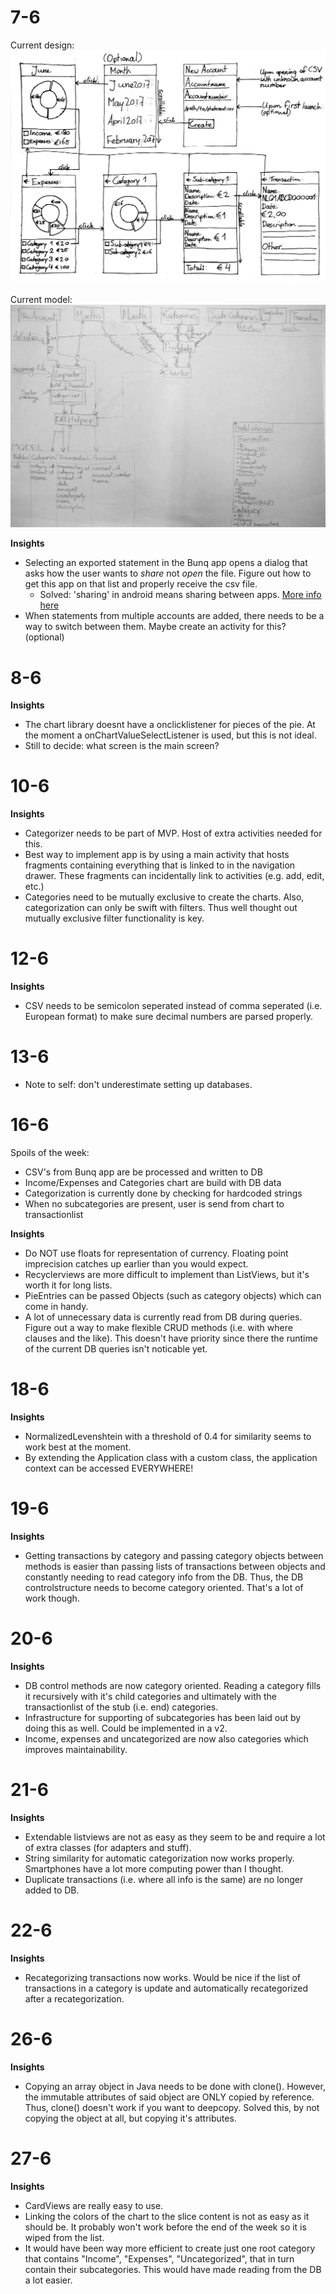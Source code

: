 # 7-6
Current design:
![sketches](/doc/sketches.jpg)

Current model:
![diagram](/doc/diagram.jpg)

**Insights**
+ Selecting an exported statement in the Bunq app opens a dialog that asks how the user wants to *share* not *open* the file. Figure out how to get this app on that list and properly receive the csv file.
    * Solved: 'sharing' in android means sharing between apps. [More info here](https://developer.android.com/training/sharing/receive.html)
+ When statements from multiple accounts are added, there needs to be a way to switch between them. Maybe create an activity for this? (optional)

# 8-6
**Insights**
+ The chart library doesnt have a onclicklistener for pieces of the pie. At the moment a onChartValueSelectListener is used, but this is not ideal.
+ Still to decide: what screen is the main screen?

# 10-6
**Insights**
+ Categorizer needs to be part of MVP. Host of extra activities needed for this.
+ Best way to implement app is by using a main activity that hosts fragments containing everything that is linked to in the navigation drawer. These fragments can incidentally link to activities (e.g. add, edit, etc.)
+ Categories need to be mutually exclusive to create the charts. Also, categorization can only be swift with filters. Thus well thought out mutually exclusive filter functionality is key.

# 12-6
**Insights**  
+ CSV needs to be semicolon seperated instead of comma seperated (i.e. European format) to make sure decimal numbers are parsed properly.

# 13-6
+ Note to self: don't underestimate setting up databases.

# 16-6
Spoils of the week:  
+ CSV's from Bunq app are be processed and written to DB
+ Income/Expenses and Categories chart are build with DB data
+ Categorization is currently done by checking for hardcoded strings
+ When no subcategories are present, user is send from chart to transactionlist

**Insights**  
+ Do NOT use floats for representation of currency. Floating point imprecision catches up earlier than you would expect.
+ Recyclerviews are more difficult to implement than ListViews, but it's worth it for long lists.
+ PieEntries can be passed Objects (such as category objects) which can come in handy.
+ A lot of unnecessary data is currently read from DB during queries. Figure out a way to make flexible CRUD methods (i.e. with where clauses and the like). This doesn't have priority since there the runtime of the current DB queries isn't noticable yet.

# 18-6
**Insights**
+ NormalizedLevenshtein with a threshold of 0.4 for similarity seems to work best at the moment.
+ By extending the Application class with a custom class, the application context can be accessed EVERYWHERE!

# 19-6
**Insights**
+ Getting transactions by category and passing category objects between methods is easier than passing lists of transactions between objects and constantly needing to read category info from the DB. Thus, the DB controlstructure needs to become category oriented. That's a lot of work though.

# 20-6
**Insights**
+ DB control methods are now category oriented. Reading a category fills it recursively with it's child categories and ultimately with the transactionlist of the stub (i.e. end) categories.
+ Infrastructure for supporting of subcategories has been laid out by doing this as well. Could be implemented in a v2.
+ Income, expenses and uncategorized are now also categories which improves maintainability.

# 21-6
**Insights**
+ Extendable listviews are not as easy as they seem to be and require a lot of extra classes (for adapters and stuff).
+ String similarity for automatic categorization now works properly. Smartphones have a lot more computing power than I thought.
+ Duplicate transactions (i.e. where all info is the same) are no longer added to DB.

# 22-6
**Insights**
+ Recategorizing transactions now works. Would be nice if the list of transactions in a category is update and automatically recategorized after a recategorization.

# 26-6
**Insights**
+ Copying an array object in Java needs to be done with clone(). However, the immutable attributes of said object are ONLY copied by reference. Thus, clone() doesn't work if you want to deepcopy. Solved this, by not copying the object at all, but copying it's attributes.

# 27-6
**Insights**
+ CardViews are really easy to use.
+ Linking the colors of the chart to the slice content is not as easy as it should be. It probably won't work before the end of the week so it is wiped from the list.
+ It would have been way more efficient to create just one root category that contains "Income", "Expenses", "Uncategorized", that in turn contain their subcategories. This would have made reading from the DB a lot easier.


